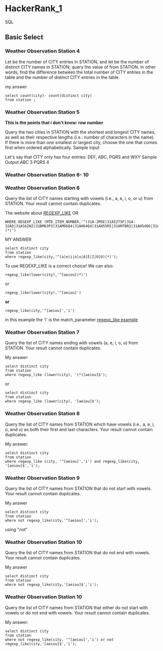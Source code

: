 # HackerRank_1
SQL

## Basic Select
### Weather Observation Station 4
Let  be the number of CITY entries in STATION, and let  be the number of distinct CITY names in STATION; query the value of  from STATION. In other words, find the difference between the total number of CITY entries in the table and the number of distinct CITY entries in the table.

my answer
```
select count(city)- count(distinct city)
from station ;
```

### Weather Observation Station 5
**This is the points that i don't know: row number**

Query the two cities in STATION with the shortest and longest CITY names, as well as their respective lengths (i.e.: number of characters in the name). If there is more than one smallest or largest city, choose the one that comes first when ordered alphabetically.
Sample Input

Let's say that CITY only has four entries: DEF, ABC, PQRS and WXY
Sample Output
ABC 3
PQRS 4


### Weather Observation Station 6- 10 
### Weather Observation Station 6
Query the list of CITY names starting with vowels (i.e., a, e, i, o, or u) from STATION. Your result cannot contain duplicates.

The website about [REGEXP_LIKE](https://www.techonthenet.com/oracle/regexp_like.php)
OR 
```
WHERE REGEXP_LIKE (MTD_ITEM_NUMBER,'^(31A-2M5E|31AS2T5F|31A-32AD|31AS62N2|31BM63P3|31AM66Q4|31AH64Q4|31AH55R5|31AM7BR3|31AH54Q6|31AH55Q8)(*)')
```

MY ANSWER
```
select distinct city
from station
where regexp_like(city,'^(a|e|i|o|u|A|E|I|O|U)(*)');
```

To use REGEXP_LIKE is a correct choice! We can also: 
```
regexp_like(lower(city),'^[aeiou](*)') 
```
or
```
regexp_like(lower(city),'^[aeiou]') 
```
**or**
```
regexp_like(city,'^[aeiou]','i') 
```
in this example the 'i' is the match_parameter 
[regexp_like example](http://ramkedem.com/en/oracle-regexp_like/)

### Weather Observation Station 7
Query the list of CITY names ending with vowels (a, e, i, o, u) from STATION. Your result cannot contain duplicates.

My answer:
```
select distinct city 
from station
where regexp_like (lower(city), '(*)[aeiou]$');
```
or
```
select distinct city 
from station
where regexp_like (lower(city), '[aeiou]$');
```

### Weather Observation Station 8
Query the list of CITY names from STATION which have vowels (i.e., a, e, i, o, and u) as both their first and last characters. Your result cannot contain duplicates.

My answer:
```
select distinct city 
from station
where regexp_like (city, '^[aeiou]','i') and regexp_like(city, '[aeiou]$','i');
```

### Weather Observation Station 9
Query the list of CITY names from STATION that do not start with vowels. Your result cannot contain duplicates.

My answer
```
select distinct city
from station
where not regexp_like(city,'^[aeiou]','i');
```
using "not"

### Weather Observation Station 10
Query the list of CITY names from STATION that do not end with vowels. Your result cannot contain duplicates.

My answer
```
select distinct city
from station
where not regexp_like(city,'[aeiou]$','i');
```
### Weather Observation Station 10
Query the list of CITY names from STATION that either do not start with vowels or do not end with vowels. Your result cannot contain duplicates.

My answer:
```
select distinct city
from station
where not regexp_like(city, '^[aeiou]','i') or not regexp_like(city,'[aeiou]$','i');
```
